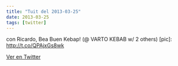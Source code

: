 ```yaml
---
title: "Tuit del 2013-03-25"
date: 2013-03-25
tags: [twitter]
---
```


con Ricardo, Bea Buen Kebap! (@ VARTO KEBAB w/ 2 others) [pic]: http://t.co/QPAjxGs8wk



[Ver en Twitter](https://twitter.com/i/web/status/316189254042652672)
